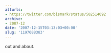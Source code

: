 ```yaml
---
alturls:
- https://twitter.com/bismark/status/502514092
archive:
- 2007-12
date: '2007-12-15T03:13:03+00:00'
slug: '1197688383'
---
```


out and about.

